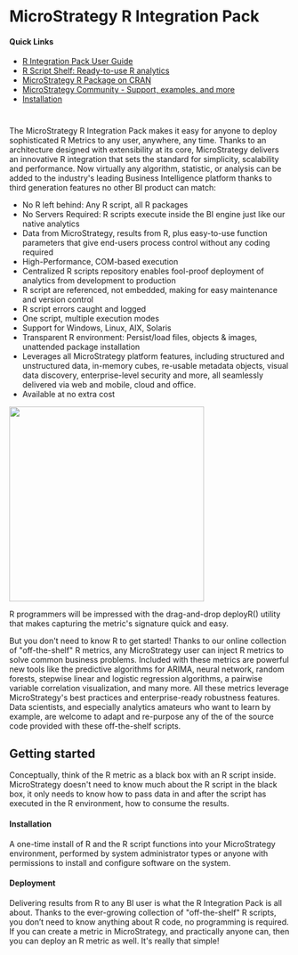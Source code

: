 # MicroStrategy R Integration Pack
#### Quick Links
* [R Integration Pack User Guide][user_guide]
* [R Script Shelf: Ready-to-use R analytics][scripts]
* [MicroStrategy R Package on CRAN][cran]
* [MicroStrategy Community - Support, examples, and more][mstr_community]
* [Installation](https://github.com/MicroStrategy/RIntegrationPack/tree/master/installers)
#

The MicroStrategy R Integration Pack makes it easy for anyone to deploy sophisticated R Metrics to any user, anywhere, any time. Thanks to an architecture designed with extensibility at its core, MicroStrategy delivers an innovative R integration that sets the standard for simplicity, scalability and performance. Now virtually any algorithm, statistic, or analysis can be added to the industry's leading Business Intelligence platform thanks to third generation features no other BI product can match:
 * No R left behind: Any R script, all R packages
 * No Servers Required: R scripts execute inside the BI engine just like our native analytics
 * Data from MicroStrategy, results from R, plus easy-to-use function parameters that give end-users process control without any coding required
 * High-Performance, COM-based execution
 * Centralized R scripts repository enables fool-proof deployment of analytics from development to production
 * R script are referenced, not embedded, making for easy maintenance and version control
 * R script errors caught and logged
 * One script, multiple execution modes
 * Support for Windows, Linux, AIX, Solaris
 * Transparent R environment: Persist/load files, objects & images, unattended package installation
 * Leverages all MicroStrategy platform features, including structured and unstructured data, in-memory cubes, re-usable metadata objects, visual data discovery, enterprise-level security and more, all seamlessly delivered via web and mobile, cloud and office.
 * Available at no extra cost

<img src="https://github.com/MicroStrategy/RIntegrationPack/blob/master/assets/MISC-0348 0518 R-integration graphic_final.jpg" width="350">

R programmers will be impressed with the drag-and-drop deployR() utility that makes capturing the metric's signature quick and easy.


But you don't need to know R to get started! Thanks to our online collection of "off-the-shelf" R metrics, any MicroStrategy user can inject R metrics to solve common business problems. Included with these metrics are powerful new tools like the predictive algorithms for ARIMA, neural network, random forests, stepwise linear and logistic regression algorithms, a pairwise variable correlation visualization, and many more. All these metrics leverage MicroStrategy's best practices and enterprise-ready robustness features. Data scientists, and especially analytics amateurs who want to learn by example, are welcome to adapt and re-purpose any of the of the source code provided with these off-the-shelf scripts.


## Getting started
Conceptually, think of the R metric as a black box with an R script inside. MicroStrategy doesn't need to know much about the R script in the black box, it only needs to know how to pass data in and after the script has executed in the R environment, how to consume the results.


#### Installation

A one-time install of R and the R script functions into your MicroStrategy environment, performed by system administrator types or anyone with permissions to install and configure software on the system.

#### Deployment

Delivering results from R to any BI user is what the R Integration Pack is all about. Thanks to the ever-growing collection of "off-the-shelf" R scripts, you don’t need to know anything about R code, no programming is required. If you can create a metric in MicroStrategy, and practically anyone can, then you can deploy an R metric as well. It's really that simple!




[img1]: https://github.com/MicroStrategy/RIntegrationPack/blob/master/assets/Home_RIPBlockDiagram.png

[user_guide]: <https://github.com/MicroStrategy/RIntegrationPack/raw/master/docs/Documentation_RIntegrationPackUserGuide.pdf>
[scripts]: <https://github.com/MicroStrategy/RIntegrationPack/tree/master/scripts#off-the-shelf-r-scripts>
[cran]: <https://cran.r-project.org/package=MicroStrategyR>
[mstr_community]: <https://community.microstrategy.com/s/topic/0TO44000000Flk7GAC/r-script-u108>
